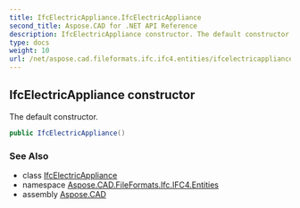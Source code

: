 ```yaml
---
title: IfcElectricAppliance.IfcElectricAppliance
second_title: Aspose.CAD for .NET API Reference
description: IfcElectricAppliance constructor. The default constructor
type: docs
weight: 10
url: /net/aspose.cad.fileformats.ifc.ifc4.entities/ifcelectricappliance/ifcelectricappliance/
---
```

## IfcElectricAppliance constructor

The default constructor.

```csharp
public IfcElectricAppliance()
```

### See Also

* class [IfcElectricAppliance](../)
* namespace [Aspose.CAD.FileFormats.Ifc.IFC4.Entities](../../ifcelectricappliance/)
* assembly [Aspose.CAD](../../../)


